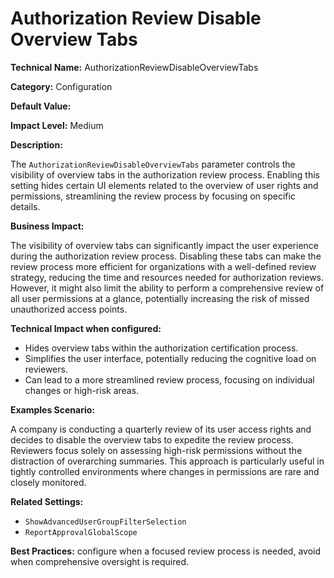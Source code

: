 # Authorization Review Disable Overview Tabs

**Technical Name:** AuthorizationReviewDisableOverviewTabs

**Category:** Configuration

**Default Value:** 

**Impact Level:** Medium

**Description:**

The `AuthorizationReviewDisableOverviewTabs` parameter controls the visibility of overview tabs in the authorization review process. Enabling this setting hides certain UI elements related to the overview of user rights and permissions, streamlining the review process by focusing on specific details.

**Business Impact:**

The visibility of overview tabs can significantly impact the user experience during the authorization review process. Disabling these tabs can make the review process more efficient for organizations with a well-defined review strategy, reducing the time and resources needed for authorization reviews. However, it might also limit the ability to perform a comprehensive review of all user permissions at a glance, potentially increasing the risk of missed unauthorized access points.

**Technical Impact when configured:**

- Hides overview tabs within the authorization certification process.
- Simplifies the user interface, potentially reducing the cognitive load on reviewers.
- Can lead to a more streamlined review process, focusing on individual changes or high-risk areas.

**Examples Scenario:**

A company is conducting a quarterly review of its user access rights and decides to disable the overview tabs to expedite the review process. Reviewers focus solely on assessing high-risk permissions without the distraction of overarching summaries. This approach is particularly useful in tightly controlled environments where changes in permissions are rare and closely monitored.

**Related Settings:** 

- `ShowAdvancedUserGroupFilterSelection`
- `ReportApprovalGlobalScope`

**Best Practices:** configure when a focused review process is needed, avoid when comprehensive oversight is required.